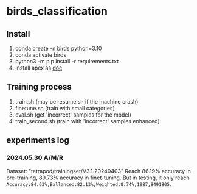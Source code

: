 # birds_classification

## Install

1. conda create -n birds python=3.10
1. conda activate birds
1. python3 -m pip install -r requirements.txt
1. Install apex as [doc](https://github.com/NVIDIA/NeMo?tab=readme-ov-file#apex)

## Training process
1. train.sh (may be resume.sh if the machine crash)
1. finetune.sh (train with small categories)
1. eval.sh (get 'incorrect' samples for the model)
1. train_second.sh (train with 'incorrect' samples enhanced)

## experiments log

### 2024.05.30 A/M/R ###

Dataset: "tetrapod/trainingset/V3.1.20240403"
Reach 86.19% accuracy in pre-training, 89.73% accuracy in finet-tuning.
But in testing, it only reach `Accuracy:84.63%,Ballanced:82.13%,Weighted:8.74%,1987,8491805`.
